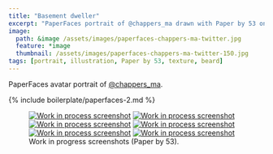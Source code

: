 ```yaml
---
title: "Basement dweller"
excerpt: "PaperFaces portrait of @chappers_ma drawn with Paper by 53 on an iPad."
image: 
  path: &image /assets/images/paperfaces-chappers-ma-twitter.jpg 
  feature: *image
  thumbnail: /assets/images/paperfaces-chappers-ma-twitter-150.jpg
tags: [portrait, illustration, Paper by 53, texture, beard]
---
```


PaperFaces avatar portrait of <a href="http://twitter.com/chappers_ma">@chappers_ma</a>.

{% include boilerplate/paperfaces-2.md %}

<figure class="half">
	<a href="/assets/images/paperfaces-chappers-ma-process-1-lg.jpg"><img src="/assets/images/paperfaces-chappers-ma-process-1-600.jpg" alt="Work in process screenshot"></a>
	<a href="/assets/images/paperfaces-chappers-ma-process-2-lg.jpg"><img src="/assets/images/paperfaces-chappers-ma-process-2-600.jpg" alt="Work in process screenshot"></a>
	<a href="/assets/images/paperfaces-chappers-ma-process-3-lg.jpg"><img src="/assets/images/paperfaces-chappers-ma-process-3-600.jpg" alt="Work in process screenshot"></a>
	<a href="/assets/images/paperfaces-chappers-ma-process-4-lg.jpg"><img src="/assets/images/paperfaces-chappers-ma-process-4-600.jpg" alt="Work in process screenshot"></a>
	<a href="/assets/images/paperfaces-chappers-ma-process-5-lg.jpg"><img src="/assets/images/paperfaces-chappers-ma-process-5-600.jpg" alt="Work in process screenshot"></a>
	<a href="/assets/images/paperfaces-chappers-ma-process-6-lg.jpg"><img src="/assets/images/paperfaces-chappers-ma-process-6-600.jpg" alt="Work in process screenshot"></a>
	<figcaption>Work in progress screenshots (Paper by 53).</figcaption>
</figure>
